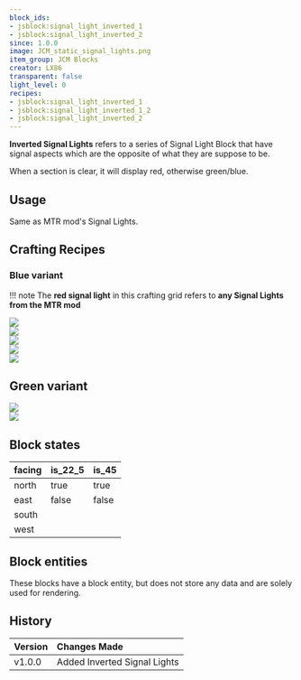 ```yaml
---
block_ids:
- jsblock:signal_light_inverted_1
- jsblock:signal_light_inverted_2
since: 1.0.0
image: JCM_static_signal_lights.png
item_group: JCM Blocks
creator: LX86
transparent: false
light_level: 0
recipes:
- jsblock:signal_light_inverted_1
- jsblock:signal_light_inverted_1_2
- jsblock:signal_light_inverted_2
---
```


**Inverted Signal Lights** refers to a series of Signal Light Block that have signal aspects which are the opposite of what they are suppose to be.

When a section is clear, it will display red, otherwise green/blue.

## Usage
Same as MTR mod's Signal Lights.

## Crafting Recipes
### Blue variant
!!! note
    The **red signal light** in this crafting grid refers to **any Signal Lights from the MTR mod**

<div class="crafting">
    <div class="crafting-table">
        <!-- row 1 -->
        <div><img src="../crafting/JCM_Item_Signal_light_red_1.png"></div>
        <div><img src="../crafting/Minecraft_Gold_ingot.png"></div>
        <div></div>
        <!-- row 2 -->
        <div></div>
        <div></div>
        <div></div>
        <!-- row 3 -->
        <div></div>
        <div></div>
        <div></div>
    </div>
    <div class="crafting-arrow"></div>
    <div class="crafting-result" data-count="2">
        <img src="../crafting/JCM_Item_Inverted_signal_1.png">
    </div>
</div>

<div class="crafting">
    <div class="crafting-table">
        <!-- row 1 -->
        <div><img src="../crafting/JCM_Item_Inverted_signal_2.png"></div>
        <div></div>
        <div></div>
        <!-- row 2 -->
        <div></div>
        <div></div>
        <div></div>
        <!-- row 3 -->
        <div></div>
        <div></div>
        <div></div>
    </div>
    <div class="crafting-arrow"></div>
    <div class="crafting-result">
        <img src="../crafting/JCM_Item_Inverted_signal_1.png">
    </div>
</div>

## Green variant
<div class="crafting">
    <div class="crafting-table">
        <!-- row 1 -->
        <div><img src="../crafting/JCM_Item_Inverted_signal_1.png"></div>
        <div></div>
        <div></div>
        <!-- row 2 -->
        <div></div>
        <div></div>
        <div></div>
        <!-- row 3 -->
        <div></div>
        <div></div>
        <div></div>
    </div>
    <div class="crafting-arrow"></div>
    <div class="crafting-result">
        <img src="../crafting/JCM_Item_Inverted_signal_2.png">
    </div>
</div>

## Block states
| facing | is_22_5 | is_45 |
|:-------|:--------|:------|
| north  | true    | true  |
| east   | false   | false |
| south  |         |       |
| west   |         |       |

## Block entities
These blocks have a block entity, but does not store any data and are solely used for rendering.

## History
|Version|Changes Made|
|:------|:-----------|
|v1.0.0|Added Inverted Signal Lights|